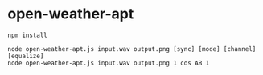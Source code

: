 # open-weather-apt

```
npm install

node open-weather-apt.js input.wav output.png [sync] [mode] [channel] [equalize]
node open-weather-apt.js input.wav output.png 1 cos AB 1

```

